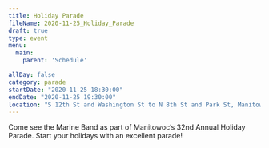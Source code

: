 ```yaml
---
title: Holiday Parade
fileName: 2020-11-25_Holiday_Parade
draft: true
type: event
menu: 
  main:
    parent: 'Schedule'

allDay: false
category: parade
startDate: "2020-11-25 18:30:00"
endDate: "2020-11-25 19:30:00"
location: "S 12th St and Washington St to N 8th St and Park St, Manitowoc, WI 54220, USA"
---
```

Come see the Marine Band as part of Manitowoc’s 32nd Annual Holiday Parade.  Start your holidays with an excellent parade!
